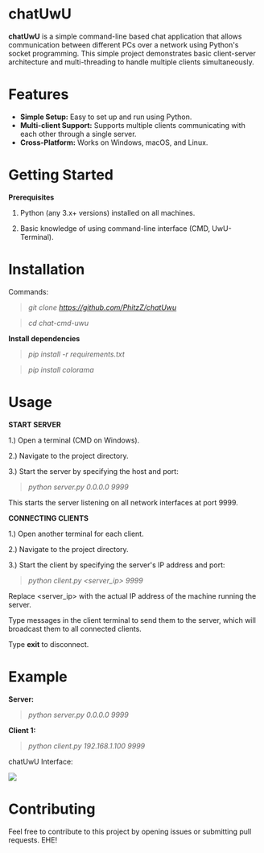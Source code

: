 # chatUwU
**chatUwU** is a simple command-line based chat application that allows communication between different PCs over a network using Python's socket programming.
This simple project demonstrates basic client-server architecture and multi-threading to handle multiple clients simultaneously.

# Features
- **Simple Setup:** Easy to set up and run using Python.
- **Multi-client Support:** Supports multiple clients communicating with each other through a single server.
- **Cross-Platform:** Works on Windows, macOS, and Linux.

# Getting Started
**Prerequisites**

1.   Python (any 3.x+ versions) installed on all machines.

2.   Basic knowledge of using command-line interface (CMD, UwU-Terminal).

# Installation

Commands: 

> _git clone https://github.com/PhitzZ/chatUwu_

> _cd chat-cmd-uwu_

**Install dependencies**

> _pip install -r requirements.txt_

> _pip install colorama_

# Usage

**START SERVER**

1.) Open a terminal (CMD on Windows).

2.) Navigate to the project directory.

3.) Start the server by specifying the host and port:

>_python server.py 0.0.0.0 9999_

This starts the server listening on all network interfaces at port 9999.




**CONNECTING CLIENTS**

1.) Open another terminal for each client.

2.) Navigate to the project directory.

3.) Start the client by specifying the server's IP address and port:

>_python client.py <server_ip> 9999_

Replace <server_ip> with the actual IP address of the machine running the server.

Type messages in the client terminal to send them to the server, which will broadcast them to all connected clients. 

Type **exit** to disconnect.


# Example

**Server:**

>_python server.py 0.0.0.0 9999_


**Client 1:**

>_python client.py 192.168.1.100 9999_

chatUwU Interface:
>
>
![](https://github.com/PhitzZ/chatUwu/blob/main/image.png)



# Contributing
Feel free to contribute to this project by opening issues or submitting pull requests.
EHE!
